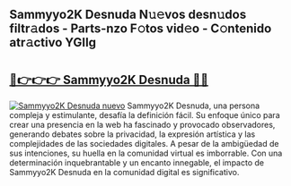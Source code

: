 ## Sammyyo2K Desnuda N𝚞𝚎vos desn𝚞dos filtr𝚊dos - Parts-nzo F𝚘tos vid𝚎o - C𝚘ntenido atr𝚊ctivo YGIIg

# <h2><a href="http://mb6cnou.tromn.icu/?c=Sammyyo2K+Desnuda">🔗👉👉👉 Sammyyo2K Desnuda 🔗🔗</a></h2>

[![Sammyyo2K Desnuda nuevo](https://i.imgur.com/pEAQMta.gif)](http://mb6cnou.tromn.icu/?c=Sammyyo2K+Desnuda)
Sammyyo2K Desnuda, una persona compleja y estimulante, desafía la definición fácil. Su enfoque único para crear una presencia en la web ha fascinado y provocado observadores, generando debates sobre la privacidad, la expresión artística y las complejidades de las sociedades digitales. A pesar de la ambigüedad de sus intenciones, su huella en la comunidad virtual es imborrable. Con una determinación inquebrantable y un encanto innegable, el impacto de Sammyyo2K Desnuda en la comunidad digital es significativo.
